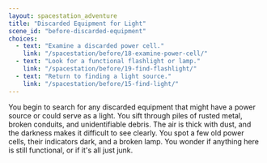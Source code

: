 ```yaml
---
layout: spacestation_adventure
title: "Discarded Equipment for Light"
scene_id: "before-discarded-equipment"
choices:
  - text: "Examine a discarded power cell."
    link: "/spacestation/before/18-examine-power-cell/"
  - text: "Look for a functional flashlight or lamp."
    link: "/spacestation/before/19-find-flashlight/"
  - text: "Return to finding a light source."
    link: "/spacestation/before/15-find-light/"
---
```


You begin to search for any discarded equipment that might have a power source or could serve as a light. You sift through piles of rusted metal, broken conduits, and unidentifiable debris. The air is thick with dust, and the darkness makes it difficult to see clearly. You spot a few old power cells, their indicators dark, and a broken lamp. You wonder if anything here is still functional, or if it's all just junk.
